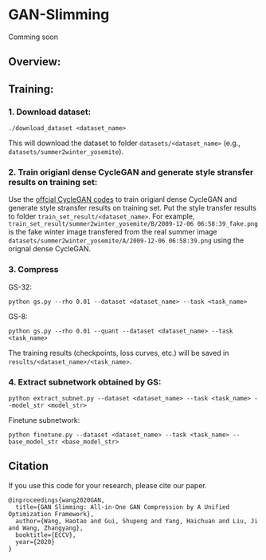 # GAN-Slimming
Comming soon

## Overview:

## Training:
### 1. Download dataset:
```
./download_dataset <dataset_name>
```
This will download the dataset to folder `datasets/<dataset_name>` (e.g., `datasets/summer2winter_yosemite`).

### 2. Train origianl dense CycleGAN and generate style stransfer results on training set:
Use the [offcial CycleGAN codes](https://github.com/junyanz/pytorch-CycleGAN-and-pix2pix) to train origianl dense CycleGAN and generate style stransfer results on training set.
Put the style transfer results to folder `train_set_result/<dataset_name>`.
For example, `train_set_result/summer2winter_yosemite/B/2009-12-06 06:58:39_fake.png` is the fake winter image transfered from the real summer image `datasets/summer2winter_yosemite/A/2009-12-06 06:58:39.png` using the orignal dense CycleGAN.

### 3. Compress
GS-32:
```
python gs.py --rho 0.01 --dataset <dataset_name> --task <task_name>
```

GS-8:
```
python gs.py --rho 0.01 --quant --dataset <dataset_name> --task <task_name>
```

The training results (checkpoints, loss curves, etc.) will be saved in `results/<dataset_name>/<task_name>`.


### 4. Extract subnetwork obtained by GS:
```
python extract_subnet.py --dataset <dataset_name> --task <task_name> --model_str <model_str> 
```

Finetune subnetwork:
```
python finetune.py --dataset <dataset_name> --task <task_name> --base_model_str <base_model_str>
```

## Citation
If you use this code for your research, please cite our paper.
```
@inproceedings{wang2020GAN,
  title={GAN Slimming: All-in-One GAN Compression by A Unified Optimization Framework},
  author={Wang, Haotao and Gui, Shupeng and Yang, Haichuan and Liu, Ji and Wang, Zhangyang},
  booktitle={ECCV},
  year={2020}
}
```